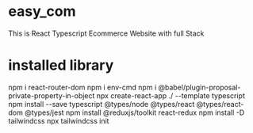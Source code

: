 # easy_com
This is React Typescript Ecommerce Website with full Stack
# installed library
npm i react-router-dom
npm i env-cmd
npm i @babel/plugin-proposal-private-property-in-object
npx create-react-app ./ --template typescript 
npm install --save typescript @types/node @types/react @types/react-dom @types/jest
npm install @reduxjs/toolkit react-redux
npm install -D tailwindcss
npx tailwindcss init